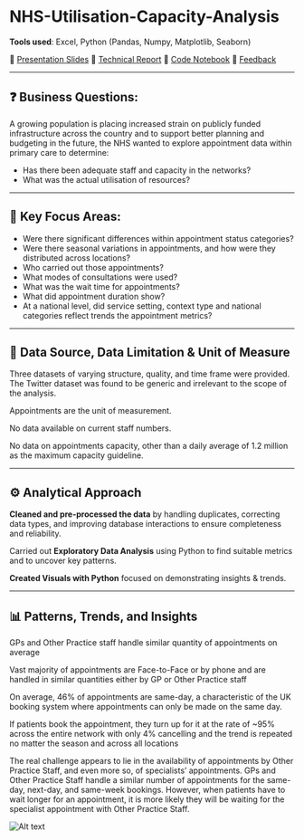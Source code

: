 # NHS-Utilisation-Capacity-Analysis

**Tools used**: Excel, Python (Pandas, Numpy, Matplotlib, Seaborn)

📂 [Presentation Slides](Presentation_slides_NHS.pdf)
📂 [Technical Report](Cepure_Jurgita_DA201_Assignment_Report.pdf)
📂 [Code Notebook](Cepure_Jurgita_DA201_Assignment_NHS.ipynb)
📂 [Feedback](Jurgita_Cepure_Assignment_feedback.pdf)

----------------------

## ❓ Business Questions: 

A growing population is placing increased strain on publicly funded infrastructure across the country and to support better planning and budgeting in the future, the NHS wanted to explore appointment data within primary care to determine:
- Has there been adequate staff and capacity in the networks?
- What was the actual utilisation of resources?

---------------------- 

## 🎯 Key Focus Areas:

-	Were there significant differences within appointment status categories?
-	Were there seasonal variations in appointments, and how were they distributed across locations?
-	Who carried out those appointments?
-	What modes of consultations were used?
-	What was the wait time for appointments?
-	What did appointment duration show?
-	At a national level, did service setting, context type and national categories reflect trends the appointment metrics?

----------------------

## 🫚 Data Source, Data Limitation & Unit of Measure
Three datasets of varying structure, quality, and time frame were provided. The Twitter dataset was found to be generic and irrelevant to the scope of the analysis.

Appointments are the unit of measurement.

No data available on current staff numbers.

No data on appointments capacity, other than a daily average of 1.2 million as the maximum capacity guideline.

----------------------

## ⚙️ Analytical Approach 

**Cleaned and pre-processed the data** by handling duplicates, correcting data types, and improving database interactions to ensure completeness and reliability.

Carried out **Exploratory Data Analysis** using Python to find suitable metrics and to uncover key patterns.

**Created Visuals with Python** focused on demonstrating insights & trends.

----------------------

## 📊 Patterns, Trends, and Insights

GPs and Other Practice staff handle similar quantity of appointments on average

Vast majority of appointments are Face-to-Face or by phone and are handled in similar quantities either by GP or Other Practice staff

On average, 46% of appointments are same-day, a characteristic of the UK booking system where appointments can only be made on the same day.

If patients book the appointment, they turn up for it at the rate of ~95% across the entire network with only 4% cancelling and the trend is repeated no matter the season and across all locations

The real challenge appears to lie in the availability of appointments by Other Practice Staff, and even more so, of specialists’ appointments. GPs and Other Practice Staff handle a similar number of appointments for the  same-day, next-day, and same-week bookings. However, when patients have to wait longer for an appointment, it is more likely they will be waiting for the specialist appointment with Other Practice Staff.

![Alt text](GP_vs_Other_Staff_waittimes.png)


